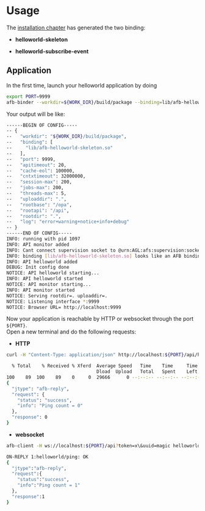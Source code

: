 # Usage

The [installation chapter](../helloworld/2-Installation.html) has generated the two binding:

* **helloworld-skeleton**

* **helloworld-subscribe-event**

## Application

In the first time, launch your helloworld application by doing

```bash
export PORT=9999
afb-binder --workdir=${WORK_DIR}/build/package --binding=lib/afb-helloworld-skeleton.so --port=${PORT} -vvv
```

Your output will be like:

```bash
------BEGIN OF CONFIG-----
-- {
--   "workdir": "${WORK_DIR}/build/package",
--   "binding": [
--     "lib/afb-helloworld-skeleton.so"
--   ],
--   "port": 9999,
--   "apitimeout": 20,
--   "cache-eol": 100000,
--   "cntxtimeout": 32000000,
--   "session-max": 200,
--   "jobs-max": 200,
--   "threads-max": 5,
--   "uploaddir": ".",
--   "rootbase": "/opa",
--   "rootapi": "/api",
--   "rootdir": ".",
--   "log": "error+warning+notice+info+debug"
-- }
------END OF CONFIG-----
INFO: running with pid 1097
INFO: API monitor added
INFO: Cant connect supervision socket to @urn:AGL:afs:supervision:socket: Connection refused
INFO: binding [lib/afb-helloworld-skeleton.so] looks like an AFB binding V3
INFO: API helloworld added
DEBUG: Init config done
NOTICE: API helloworld starting...
INFO: API helloworld started
NOTICE: API monitor starting...
INFO: API monitor started
NOTICE: Serving rootdir=. uploaddir=.
NOTICE: Listening interface *:9999
NOTICE: Browser URL= http://localhost:9999
```

Now your application is reachable by HTTP or websocket through the port `${PORT}`.  
Open a new terminal and do the following requests:

* **HTTP**

```bash
curl -H "Content-Type: application/json" http://localhost:${PORT}/api/helloworld/ping | jq
```

```bash
  % Total    % Received % Xferd  Average Speed   Time    Time     Time  Current
                                 Dload  Upload   Total   Spent    Left  Speed
100    89  100    89    0     0  29666      0 --:--:-- --:--:-- --:--:-- 29666
{
  "jtype": "afb-reply",
  "request": {
    "status": "success",
    "info": "Ping count = 0"
  },
  "response": 0
}
```

* **websocket**

```bash
afb-client -H ws://localhost:${PORT}/api?token=x\&uuid=magic helloworld ping
```

```bash
ON-REPLY 1:helloworld/ping: OK
{
  "jtype":"afb-reply",
  "request":{
    "status":"success",
    "info":"Ping count = 1"
  },
  "response":1
}
```

<!-- ### Tests

For launching the **helloworld-binding-test**, you should first install the Application test framework. For example, Ubuntu user can run:  

```bash
sudo apt install agl-app-afb-test-dev
```

Then launch the helloworld test by doing:  

```bash
afm-test ${WORK_DIR}/build/package ${WORK_DIR}/build/package-test
```

Then the test output in TAP format should prompt in your terminal as follow:  

A file entitled `test.log` can be found from where you launch the afm-test command.  
This files gathered more information than the terminal output and can be useful whenever you want to debug the tests. -->
